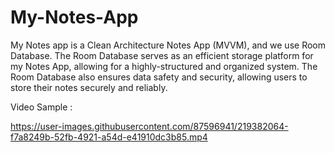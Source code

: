# My-Notes-App
My Notes app is a Clean Architecture Notes App (MVVM), and we use Room Database.  The Room Database serves as an efficient storage platform for my Notes App, allowing for a highly-structured and organized system.   The Room Database also ensures data safety and security, allowing users to store their notes securely and reliably.


Video Sample :

https://user-images.githubusercontent.com/87596941/219382064-f7a8249b-52fb-4921-a54d-e41910dc3b85.mp4

